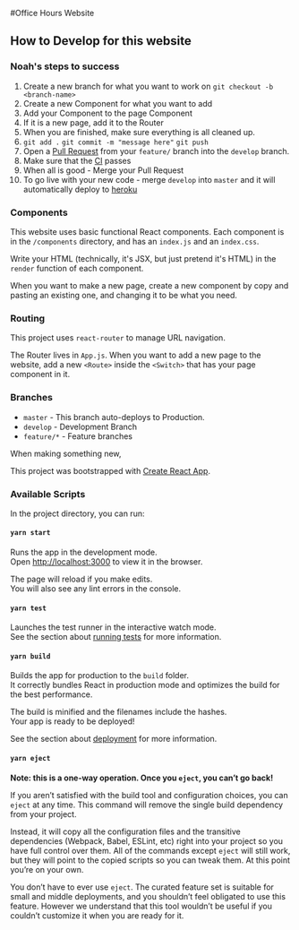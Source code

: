 #Office Hours Website

## How to Develop for this website

### Noah's steps to success
1. Create a new branch for what you want to work on `git checkout -b <branch-name>`
2. Create a new Component for what you want to add
3. Add your Component to the page Component
4. If it is a new page, add it to the Router
5. When you are finished, make sure everything is all cleaned up. 
6. `git add .` `git commit -m "message here"` `git push`
7. Open a [Pull Request](https://help.github.com/en/github/collaborating-with-issues-and-pull-requests/about-pull-requests) from 
your `feature/` branch into the `develop` branch.
8. Make sure that the [CI](https://help.github.com/en/actions) passes
9. When all is good - Merge your Pull Request
10. To go live with your new code - merge `develop` into `master` and it will
automatically deploy to [heroku](https://www.heroku.com/what)

### Components

This website uses basic functional React components. Each component is in the
`/components` directory, and has an `index.js` and an `index.css`. 

Write your HTML (technically, it's JSX, but just pretend it's HTML) in the
`render` function of each component.

When you want to make a new page, create a new component by copy and pasting
an existing one, and changing it to be what you need.

### Routing
This project uses `react-router` to manage URL navigation.

The Router lives in `App.js`. When you want to add a new page to the website,
add a new `<Route>` inside the `<Switch>` that has your page component in it. 


### Branches

- `master` - This branch auto-deploys to Production.
- `develop` - Development Branch
- `feature/*` - Feature branches

When making something new, 


This project was bootstrapped with [Create React App](https://github.com/facebook/create-react-app).

### Available Scripts

In the project directory, you can run:

#### `yarn start`

Runs the app in the development mode.<br />
Open [http://localhost:3000](http://localhost:3000) to view it in the browser.

The page will reload if you make edits.<br />
You will also see any lint errors in the console.

#### `yarn test`

Launches the test runner in the interactive watch mode.<br />
See the section about [running tests](https://facebook.github.io/create-react-app/docs/running-tests) for more information.

#### `yarn build`

Builds the app for production to the `build` folder.<br />
It correctly bundles React in production mode and optimizes the build for the best performance.

The build is minified and the filenames include the hashes.<br />
Your app is ready to be deployed!

See the section about [deployment](https://facebook.github.io/create-react-app/docs/deployment) for more information.

#### `yarn eject`

**Note: this is a one-way operation. Once you `eject`, you can’t go back!**

If you aren’t satisfied with the build tool and configuration choices, you can `eject` at any time. This command will remove the single build dependency from your project.

Instead, it will copy all the configuration files and the transitive dependencies (Webpack, Babel, ESLint, etc) right into your project so you have full control over them. All of the commands except `eject` will still work, but they will point to the copied scripts so you can tweak them. At this point you’re on your own.

You don’t have to ever use `eject`. The curated feature set is suitable for small and middle deployments, and you shouldn’t feel obligated to use this feature. However we understand that this tool wouldn’t be useful if you couldn’t customize it when you are ready for it.